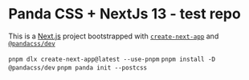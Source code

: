 # Panda CSS + NextJs 13 - test repo

This is a [Next.js](https://nextjs.org/) project bootstrapped with
[`create-next-app`](https://github.com/vercel/next.js/tree/canary/packages/create-next-app)
and [`@pandacss/dev`](https://panda-css.com/docs/getting-started/nextjs)

`pnpm dlx create-next-app@latest --use-pnpm` `pnpm install -D @pandacss/dev`
`pnpm panda init --postcss`
